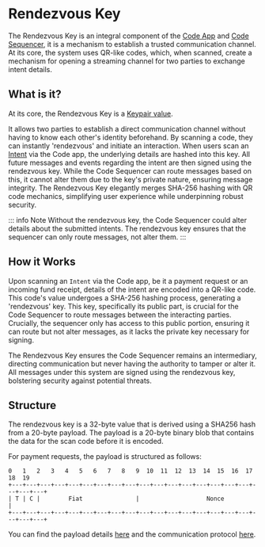 # Rendezvous Key
The Rendezvous Key is an integral component of the [Code App](./app) and [Code Sequencer](./sequencer), it is a mechanism to establish a trusted communication channel. At its core, the system uses QR-like codes, which, when scanned, create a mechanism for opening a streaming channel for two parties to exchange intent details.

## What is it?
At its core, the Rendezvous Key is a [Keypair value](https://github.com/code-payments/code-sdk/blob/095be2b7231c1d8f612c12b1f23afc0ebb2fdb8a/packages/intents/src/keys/rendezvous.ts#L37).

It allows two parties to establish a direct communication channel without having to know each other's identity beforehand. By scanning a code, they can instantly 'rendezvous' and initiate an interaction. When users scan an [Intent](../intents/introduction) via the Code app, the underlying details are hashed into this key. All future messages and events regarding the intent are then signed using the rendezvous key. While the Code Sequencer can route messages based on this, it cannot alter them due to the key's private nature, ensuring message integrity. The Rendezvous Key elegantly merges SHA-256 hashing with QR code mechanics, simplifying user experience while underpinning robust security.

::: info Note
Without the rendezvous key, the Code Sequencer could alter details about the submitted intents. The rendezvous key ensures that the sequencer can only route messages, not alter them.
:::

## How it Works
Upon scanning an `Intent` via the Code app, be it a payment request or an incoming fund receipt, details of the intent are encoded into a QR-like code. This code's value undergoes a SHA-256 hashing process, generating a 'rendezvous' key. This key, specifically its public part, is crucial for the Code Sequencer to route messages between the interacting parties. Crucially, the sequencer only has access to this public portion, ensuring it can route but not alter messages, as it lacks the private key necessary for signing.

The Rendezvous Key ensures the Code Sequencer remains an intermediary, directing communication but never having the authority to tamper or alter it. All messages under this system are signed using the rendezvous key, bolstering security against potential threats.

## Structure
The rendezvous key is a 32-byte value that is derived using a SHA256 hash from a
20-byte payload. The payload is a 20-byte binary blob that contains the data
for the scan code before it is encoded.

For payment requests, the payload is structured as follows:

```
0   1   2   3   4   5   6   7   8   9  10  11  12  13  14  15  16  17  18  19
+---+---+---+---+---+---+---+---+---+---+---+---+---+---+---+---+---+---+---+---+
| T | C |        Fiat               |                   Nonce                   |
+---+---+---+---+---+---+---+---+---+---+---+---+---+---+---+---+---+---+---+---+
```

You can find the payload details [here](https://github.com/code-payments/code-sdk/blob/main/packages/kikcode/src/payload.ts) and the communication protocol [here](https://github.com/code-payments/code-sdk/blob/main/packages/rpc/src/generated/messaging/v1/messaging_service_connect.ts).